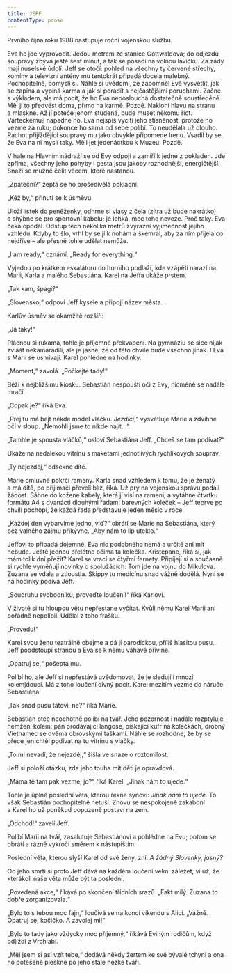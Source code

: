 ```yaml
---
title: JEFF
contentType: prose
---
```


  

Prvního října roku 1988 nastupuje roční vojenskou službu.

Eva ho jde vyprovodit. Jedou metrem ze stanice Gottwaldova; do odjezdu soupravy zbývá ještě šest minut, a tak se posadí na volnou lavičku. Za zády mají nuselské údolí. Jeff se otočí: pohled na všechny ty červené střechy, komíny a televizní antény mu tentokrát připadá docela malebný. Pochopitelně, pomyslí si. Náhle si uvědomí, že zapomněl Evě vysvětlit, jak se zapíná a vypíná karma a jak si poradit s nejčastějšími poruchami. Začne s výkladem, ale má pocit, že ho Eva neposlouchá dostatečně soustředěně. Měl jí to předvést doma, přímo na karmě. Pozdě. Nakloní hlavu na stranu a mlaskne. Až jí poteče jenom studená, bude muset někomu říct. Varteckému? napadne ho. Eva nejspíš vycítí jeho stísněnost, protože ho vezme za ruku; dokonce ho sama od sebe políbí. To neudělala už dlouho. Rachot přijíždějící soupravy mu jako obvykle připomene Irenu. Vsadil by se, že Eva na ni myslí taky. Měli jet jedenáctkou k Muzeu. Pozdě.

  

V hale na Hlavním nádraží se od Evy odpojí a zamíří k jedné z pokladen. Jde zpříma, všechny jeho pohyby i gesta jsou jakoby rozhodnější, energičtější. Snaží se mužně čelit věcem, které nastanou.

„Zpáteční?“ zeptá se ho prošedivělá pokladní.

„Kéž by,“ přinutí se k úsměvu.

Uloží lístek do peněženky, odhrne si vlasy z čela (zítra už bude nakrátko) a shýbne se pro sportovní kabelu; je lehká, moc toho neveze. Proč taky. Eva čeká opodál. Odstup těch několika metrů zvýrazní výjimečnost jejího vzhledu. Kdyby to šlo, vrhl by se jí k nohám a škemral, aby za ním přijela co nejdříve – ale přesně tohle udělat nemůže.

„I am ready,“ oznámí. „Ready for everything.“

Vyjedou po krátkém eskalátoru do horního podlaží, kde vzápětí narazí na Marii, Karla a malého Sebastiána. Karel na Jeffa ukáže prstem.

„Tak kam, špagi?“

„Slovensko,“ odpoví Jeff kysele a připojí název města.

Karlův úsměv se okamžitě rozšíří:

„Já taky!“

Plácnou si rukama, tohle je příjemné překvapení. Na gymnáziu se sice nijak zvlášť nekamarádili, ale je jasné, že od této chvíle bude všechno jinak. I Eva s Marií se usmívají. Karel pohlédne na hodinky.

„Moment,“ zavolá. „Počkejte tady!“

Běží k nejbližšímu kiosku. Sebastián nespouští oči z Evy, nicméně se nadále mračí.

„Copak je?“ říká Eva.

„Prej tu má bejt někde model vláčku. _Jezdící_,“ vysvětluje Marie a zdvihne oči v sloup. „Nemohli jsme to nikde najít…“

„Tamhle je spousta vláčků,“ osloví Sebastiána Jeff. „Chceš se tam podívat?“

Ukáže na nedalekou vitrínu s maketami jednotlivých rychlíkových souprav.

„Ty nejezděj,“ odsekne dítě.

Marie omluvně pokrčí rameny. Karla snad vzhledem k tomu, že je ženatý a má dítě, po přijímači převelí blíž, říká. Už prý na vojenskou správu podali žádost. Sáhne do kožené kabely, která jí visí na rameni, a vytáhne čtvrtku formátu A4 s dvanácti dlouhými řadami barevných koleček – Jeff teprve po chvíli pochopí, že každá řada představuje jeden měsíc v roce.

„Každej den vybarvíme jedno, viď?“ obrátí se Marie na Sebastiá­na, který bez valného zájmu přikývne. „Aby nám to líp uteklo.“

Jeffovi to připadá dojemné. Eva nic podobného nemá a určitě ani mít nebude. Ještě jednou přelétne očima ta kolečka. Kristepane, říká si, jak mám tolik dní přežít? Karel se vrací se čtyřmi fernety. Připíjejí si a současně si rychle vyměňují novinky o spolužácích: Tom jde na vojnu do Mikulova. Zuzana se vdala a ztloustla. Skippy tu medicínu snad vážně dodělá. Nyní se na hodinky podívá Jeff.

„Soudruhu svobodníku, proveďte loučení!“ říká Karlovi.

V životě si tu hloupou větu nepřestane vyčítat. Kvůli němu Karel Marii ani pořádně nepolíbil. Udělal z toho frašku.

„Provedu!“

Karel svou ženu teatrálně obejme a dá jí parodickou, příliš hlasitou pusu. Jeff poodstoupí stranou a Eva se k němu váhavě přivine.

„Opatruj se,“ pošeptá mu.

Políbí ho, ale Jeff si nepřestává uvědomovat, že je sledují i mnozí kolemjdoucí. Má z toho loučení divný pocit. Karel mezitím vezme do náruče Sebastiána.

„Tak snad pusu tátovi, ne?“ říká Marie.

Sebastián otce neochotně políbí na tvář. Jeho pozornost i nadále rozptyluje hemžení kolem: pán prodávající langoše, pískající kufr na kolečkách, drobný Vietnamec se dvěma obrovskými taškami. Náhle se rozhodne, že by se přece jen chtěl podívat na tu vitrínu s vláčky.

„To mi nevadí, že nejezděj,“ šišlá ve snaze o roztomilost.

Jeff si položí otázku, zda jeho touha mít děti je opravdová.

„Máma tě tam pak vezme, jo?“ říká Karel. „Jinak nám to ujede.“

Tohle je úplně poslední věta, kterou řekne synovi: _Jinak nám to ujede._ To však Sebastián pochopitelně netuší. Znovu se nespokojeně zakaboní a Karel ho už poněkud popuzeně postaví na zem.

„Odchod!“ zavelí Jeff.

Políbí Marii na tvář, zasalutuje Sebastiánovi a pohlédne na Evu; potom se obrátí a rázně vykročí směrem k nástupištím.

Poslední věta, kterou slyší Karel od své ženy, zní: _A žádný Slovenky, jasný?_

  

Od jeho smrti si proto Jeff dává na každém loučení velmi záležet; ví už, že kterákoli naše věta může být ta poslední.

„Povedená akce,“ říkává po skončení třídních srazů. „Fakt milý. Zuzana to dobře zorganizovala.“

„Bylo to s tebou moc fajn,“ loučívá se na konci víkendu s Alicí. „Vážně. Opatruj se, kočičko. A zavolej mi!“

„Bylo to tady jako vždycky moc příjemný,“ říkává Eviným rodičům, když odjíždí z Vrchlabí.

„Měl jsem si asi vzít tebe,“ dodává někdy žertem ke své bývalé tchyni a ona ho potěšeně pleskne po jeho stále hezké tváři.
